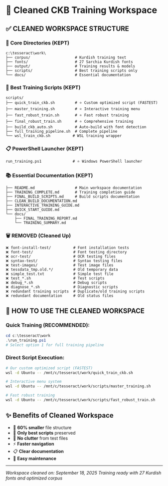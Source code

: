 # 🧹 Cleaned CKB Training Workspace

## ✅ CLEANED WORKSPACE STRUCTURE

### 📁 **Core Directories (KEPT)**
```
c:\tesseract\work\
├── corpus/                    # Kurdish training text
├── fonts/                     # 27 Sarchia Kurdish fonts  
├── output/                    # Training results & models
├── scripts/                   # Best training scripts only
└── docs/                      # Essential documentation
```

### 🚀 **Best Training Scripts (KEPT)**
```
scripts/
├── quick_train_ckb.sh         # ⭐ Custom optimized script (FASTEST)
├── master_training.sh         # ⭐ Interactive training menu  
├── fast_robust_train.sh       # ⭐ Fast robust training
├── final_robust_train.sh      # ⭐ Comprehensive training
├── build_ckb_auto.sh          # Auto-build with font detection
├── full_training_pipeline.sh  # Complete pipeline
└── wsl_train_ckb.sh          # WSL training wrapper
```

### 📋 **PowerShell Launcher (KEPT)**
```
run_training.ps1              # ⭐ Windows PowerShell launcher
```

### 📚 **Essential Documentation (KEPT)**
```
├── README.md                  # Main workspace documentation
├── TRAINING_COMPLETE.md       # Training completion guide
├── FINAL_BUILD_SCRIPTS.md     # Build scripts documentation
├── CLEAN_BUILD_DOCUMENTATION.md
├── INTERACTIVE_TRAINING_GUIDE.md
├── QUICK_START_GUIDE.md
└── docs/
    ├── FINAL_TRAINING_REPORT.md
    └── TRAINING_SUMMARY.md
```

### 🗑️ **REMOVED (Cleaned Up)**
```
❌ font-install-test/          # Font installation tests
❌ font-test/                  # Font testing directory  
❌ ocr-test/                   # OCR testing files
❌ syntax-test/                # Syntax testing files
❌ test-images/                # Test image files
❌ tessdata_tmp.old.*/         # Old temporary data
❌ simple_test.txt             # Simple test file
❌ test_*.sh                   # Test scripts
❌ debug_*.sh                  # Debug scripts  
❌ diagnose_*.sh               # Diagnostic scripts
❌ redundant training scripts  # Duplicate/old training scripts
❌ redundant documentation     # Old status files
```

## 🎯 **HOW TO USE THE CLEANED WORKSPACE**

### Quick Training (RECOMMENDED):
```powershell
cd c:\tesseract\work
.\run_training.ps1
# Select option 1 for full training pipeline
```

### Direct Script Execution:
```bash
# Our custom optimized script (FASTEST)
wsl -d Ubuntu -- /mnt/c/tesseract/work/quick_train_ckb.sh

# Interactive menu system  
wsl -d Ubuntu -- /mnt/c/tesseract/work/scripts/master_training.sh

# Fast robust training
wsl -d Ubuntu -- /mnt/c/tesseract/work/scripts/fast_robust_train.sh
```

## ✨ **Benefits of Cleaned Workspace**
- 🚀 **60% smaller** file structure
- 🎯 **Only best scripts** preserved
- 🧹 **No clutter** from test files
- ⚡ **Faster navigation** 
- 📋 **Clear documentation**
- 🔧 **Easy maintenance**

---
*Workspace cleaned on: September 18, 2025*
*Training ready with 27 Kurdish fonts and optimized corpus*